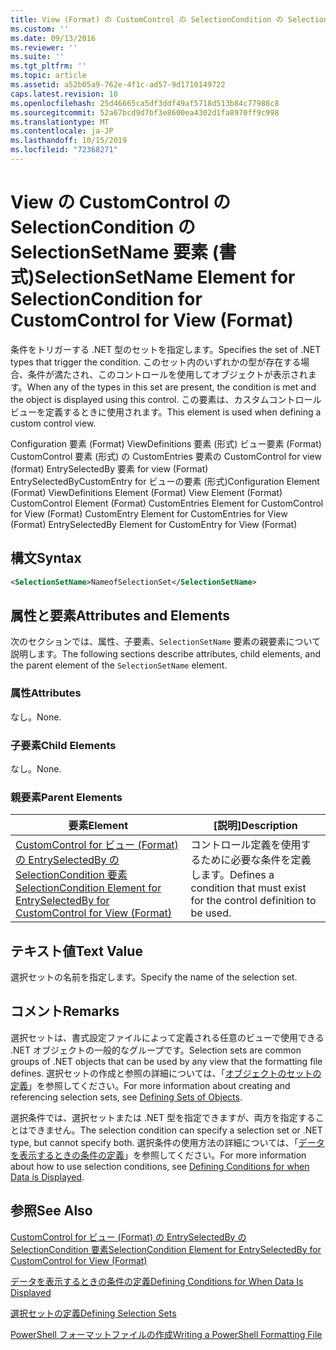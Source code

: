 ```yaml
---
title: View (Format) の CustomControl の SelectionCondition の SelectionSetName 要素Microsoft Docs
ms.custom: ''
ms.date: 09/13/2016
ms.reviewer: ''
ms.suite: ''
ms.tgt_pltfrm: ''
ms.topic: article
ms.assetid: a52b05a9-762e-4f1c-ad57-9d1710149722
caps.latest.revision: 10
ms.openlocfilehash: 25d46665ca5df3ddf49af5718d513b84c77988c8
ms.sourcegitcommit: 52a67bcd9d7bf3e8600ea4302d1fa8970ff9c998
ms.translationtype: MT
ms.contentlocale: ja-JP
ms.lasthandoff: 10/15/2019
ms.locfileid: "72368271"
---
```

# <a name="selectionsetname-element-for-selectioncondition-for-customcontrol-for-view-format"></a><span data-ttu-id="8f344-102">View の CustomControl の SelectionCondition の SelectionSetName 要素 (書式)</span><span class="sxs-lookup"><span data-stu-id="8f344-102">SelectionSetName Element for SelectionCondition for CustomControl for View (Format)</span></span>

<span data-ttu-id="8f344-103">条件をトリガーする .NET 型のセットを指定します。</span><span class="sxs-lookup"><span data-stu-id="8f344-103">Specifies the set of .NET types that trigger the condition.</span></span> <span data-ttu-id="8f344-104">このセット内のいずれかの型が存在する場合、条件が満たされ、このコントロールを使用してオブジェクトが表示されます。</span><span class="sxs-lookup"><span data-stu-id="8f344-104">When any of the types in this set are present, the condition is met and the object is displayed using this control.</span></span> <span data-ttu-id="8f344-105">この要素は、カスタムコントロールビューを定義するときに使用されます。</span><span class="sxs-lookup"><span data-stu-id="8f344-105">This element is used when defining a custom control view.</span></span>

<span data-ttu-id="8f344-106">Configuration 要素 (Format) ViewDefinitions 要素 (形式) ビュー要素 (Format) CustomControl 要素 (形式) の CustomEntries 要素の CustomControl for view (format) EntrySelectedBy 要素 for view (Format) EntrySelectedByCustomEntry for ビューの要素 (形式)</span><span class="sxs-lookup"><span data-stu-id="8f344-106">Configuration Element (Format) ViewDefinitions Element (Format) View Element (Format) CustomControl Element (Format) CustomEntries Element for CustomControl for View (Format) CustomEntry Element for CustomEntries for View (Format) EntrySelectedBy Element for CustomEntry for View (Format)</span></span>

## <a name="syntax"></a><span data-ttu-id="8f344-107">構文</span><span class="sxs-lookup"><span data-stu-id="8f344-107">Syntax</span></span>

```xml
<SelectionSetName>NameofSelectionSet</SelectionSetName>
```

## <a name="attributes-and-elements"></a><span data-ttu-id="8f344-108">属性と要素</span><span class="sxs-lookup"><span data-stu-id="8f344-108">Attributes and Elements</span></span>

<span data-ttu-id="8f344-109">次のセクションでは、属性、子要素、`SelectionSetName` 要素の親要素について説明します。</span><span class="sxs-lookup"><span data-stu-id="8f344-109">The following sections describe attributes, child elements, and the parent element of the `SelectionSetName` element.</span></span>

### <a name="attributes"></a><span data-ttu-id="8f344-110">属性</span><span class="sxs-lookup"><span data-stu-id="8f344-110">Attributes</span></span>

<span data-ttu-id="8f344-111">なし。</span><span class="sxs-lookup"><span data-stu-id="8f344-111">None.</span></span>

### <a name="child-elements"></a><span data-ttu-id="8f344-112">子要素</span><span class="sxs-lookup"><span data-stu-id="8f344-112">Child Elements</span></span>

<span data-ttu-id="8f344-113">なし。</span><span class="sxs-lookup"><span data-stu-id="8f344-113">None.</span></span>

### <a name="parent-elements"></a><span data-ttu-id="8f344-114">親要素</span><span class="sxs-lookup"><span data-stu-id="8f344-114">Parent Elements</span></span>

|<span data-ttu-id="8f344-115">要素</span><span class="sxs-lookup"><span data-stu-id="8f344-115">Element</span></span>|<span data-ttu-id="8f344-116">[説明]</span><span class="sxs-lookup"><span data-stu-id="8f344-116">Description</span></span>|
|-------------|-----------------|
|[<span data-ttu-id="8f344-117">CustomControl for ビュー (Format) の EntrySelectedBy の SelectionCondition 要素</span><span class="sxs-lookup"><span data-stu-id="8f344-117">SelectionCondition Element for EntrySelectedBy for CustomControl for View (Format)</span></span>](./selectioncondition-element-for-entryselectedby-for-customcontrol-format.md)|<span data-ttu-id="8f344-118">コントロール定義を使用するために必要な条件を定義します。</span><span class="sxs-lookup"><span data-stu-id="8f344-118">Defines a condition that must exist for the control definition to be used.</span></span>|

## <a name="text-value"></a><span data-ttu-id="8f344-119">テキスト値</span><span class="sxs-lookup"><span data-stu-id="8f344-119">Text Value</span></span>

<span data-ttu-id="8f344-120">選択セットの名前を指定します。</span><span class="sxs-lookup"><span data-stu-id="8f344-120">Specify the name of the selection set.</span></span>

## <a name="remarks"></a><span data-ttu-id="8f344-121">コメント</span><span class="sxs-lookup"><span data-stu-id="8f344-121">Remarks</span></span>

<span data-ttu-id="8f344-122">選択セットは、書式設定ファイルによって定義される任意のビューで使用できる .NET オブジェクトの一般的なグループです。</span><span class="sxs-lookup"><span data-stu-id="8f344-122">Selection sets are common groups of .NET objects that can be used by any view that the formatting file defines.</span></span> <span data-ttu-id="8f344-123">選択セットの作成と参照の詳細については、「[オブジェクトのセットの定義](./defining-selection-sets.md)」を参照してください。</span><span class="sxs-lookup"><span data-stu-id="8f344-123">For more information about creating and referencing selection sets, see [Defining Sets of Objects](./defining-selection-sets.md).</span></span>

<span data-ttu-id="8f344-124">選択条件では、選択セットまたは .NET 型を指定できますが、両方を指定することはできません。</span><span class="sxs-lookup"><span data-stu-id="8f344-124">The selection condition can specify a selection set or .NET type, but cannot specify both.</span></span> <span data-ttu-id="8f344-125">選択条件の使用方法の詳細については、「[データを表示するときの条件の定義](./defining-conditions-for-displaying-data.md)」を参照してください。</span><span class="sxs-lookup"><span data-stu-id="8f344-125">For more information about how to use selection conditions, see [Defining Conditions for when Data is Displayed](./defining-conditions-for-displaying-data.md).</span></span>

## <a name="see-also"></a><span data-ttu-id="8f344-126">参照</span><span class="sxs-lookup"><span data-stu-id="8f344-126">See Also</span></span>

[<span data-ttu-id="8f344-127">CustomControl for ビュー (Format) の EntrySelectedBy の SelectionCondition 要素</span><span class="sxs-lookup"><span data-stu-id="8f344-127">SelectionCondition Element for EntrySelectedBy for CustomControl for View (Format)</span></span>](./selectioncondition-element-for-entryselectedby-for-customcontrol-format.md)

[<span data-ttu-id="8f344-128">データを表示するときの条件の定義</span><span class="sxs-lookup"><span data-stu-id="8f344-128">Defining Conditions for When Data Is Displayed</span></span>](./defining-conditions-for-displaying-data.md)

[<span data-ttu-id="8f344-129">選択セットの定義</span><span class="sxs-lookup"><span data-stu-id="8f344-129">Defining Selection Sets</span></span>](./defining-selection-sets.md)

[<span data-ttu-id="8f344-130">PowerShell フォーマットファイルの作成</span><span class="sxs-lookup"><span data-stu-id="8f344-130">Writing a PowerShell Formatting File</span></span>](./writing-a-powershell-formatting-file.md)
